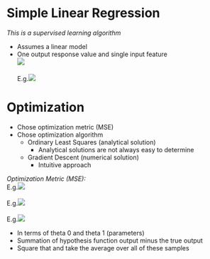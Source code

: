 # Simple Linear Regression
*This is a supervised learning algorithm*

- Assumes a linear model
- One output response value and single input feature
<br><img src="https://latex.codecogs.com/gif.latex?h_\theta(x)=y\approx\theta_0+\theta_1x" /> <br>
<br>E.g.<img src="https://latex.codecogs.com/gif.latex?battery-life=y\approx\theta_0+\theta_1\timesscreen-size" /> <br>

# Optimization

- Chose optimization metric (MSE)
- Chose optimization algorithm
    - Ordinary Least Squares (analytical solution)
        - Analytical solutions are not always easy to determine
    - Gradient Descent (numerical solution)
        - Intuitive approach

*Optimization Metric (MSE):*
<br>E.g.<img src="https://latex.codecogs.com/gif.latex?J(\theta_0,\theta_1)=\frac{1}{N}\displaystyle\sum\limits_{i=1}^N(h_\theta(x_i)-y_i^2)" /> <br>
<br>E.g.<img src="https://latex.codecogs.com/gif.latex?=\frac{1}{N}\displaystyle\sum\limits_{i=1}^N(\theta_0+\theta_1x_i)-y_i^2)" /> <br>
<br>E.g.<img src="https://latex.codecogs.com/gif.latex?=\frac{1}{N}\displaystyle\sum\limits_{i=1}^N(\hat{y_i}-y_i^2)" /> <br>

- In terms of theta 0 and theta 1 (parameters)
- Summation of hypothesis function output minus the true output
- Square that and take the average over all of these samples 
